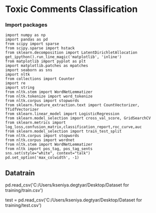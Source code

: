 #  Toxic Comments Classification

### Import packages
```
import numpy as np
import pandas as pd
from scipy import sparse
from scipy.sparse import hstack
from sklearn.decomposition import LatentDirichletAllocation
get_ipython().run_line_magic('matplotlib', 'inline')
from matplotlib import pyplot as plt
import matplotlib.patches as mpatches
import seaborn as sns
import nltk
from collections import Counter
import re
import string
from nltk.stem import WordNetLemmatizer
from nltk.tokenize import word_tokenize
from nltk.corpus import stopwords
from sklearn.feature_extraction.text import CountVectorizer, TfidfVectorizer
from sklearn.linear_model import LogisticRegression
from sklearn.model_selection import cross_val_score, GridSearchCV
from sklearn.metrics import log_loss,confusion_matrix,classification_report,roc_curve,auc
from sklearn.model_selection import train_test_split
from nltk.corpus import stopwords
from nltk.corpus import wordnet
from nltk.stem import WordNetLemmatizer
from nltk import pos_tag, pos_tag_sents
sns.set(style="white", context="talk")
pd.set_option('max_colwidth', -1)
```
## Datatrain 
pd.read_csv('C:/Users/kseniya.degtyar/Desktop/Dataset for training/train.csv')

test = pd.read_csv('C:/Users/kseniya.degtyar/Desktop/Dataset for training/test.csv')
